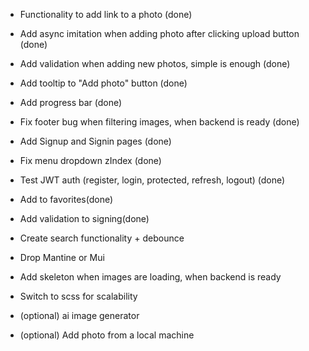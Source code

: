 - Functionality to add link to a photo (done)
- Add async imitation when adding photo after clicking upload button (done)
- Add validation when adding new photos, simple is enough (done)
- Add tooltip to "Add photo" button (done)
- Add progress bar (done)
- Fix footer bug when filtering images, when backend is ready (done)
- Add Signup and Signin pages (done)
- Fix menu dropdown zIndex (done)
- Test JWT auth (register, login, protected, refresh, logout) (done)
- Add to favorites(done)
- Add validation to signing(done)

- Create search functionality + debounce 
- Drop Mantine or Mui
- Add skeleton when images are loading, when backend is ready
- Switch to scss for scalability

- (optional) ai image generator
- (optional) Add photo from a local machine

